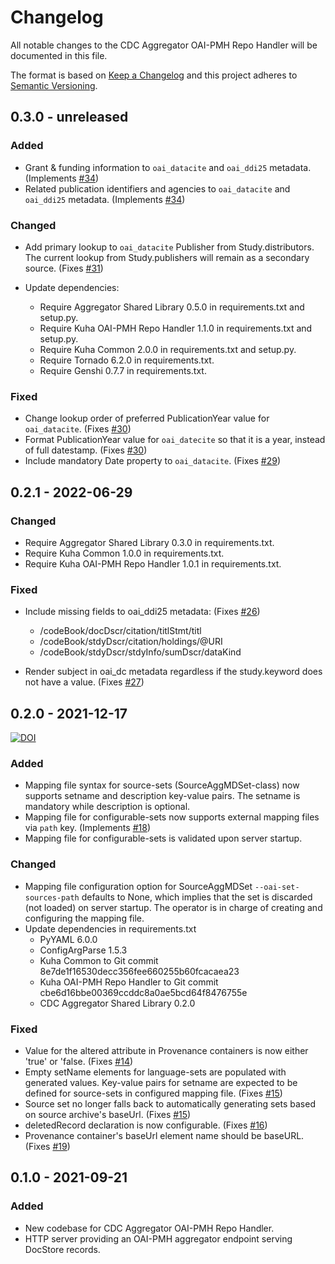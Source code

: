 # Changelog

All notable changes to the CDC Aggregator OAI-PMH Repo Handler will be documented in this file.

The format is based on [Keep a Changelog](http://keepachangelog.com/en/1.0.0/) and this project adheres to [Semantic Versioning](http://semver.org/spec/v2.0.0.html).


## 0.3.0 - unreleased

### Added

- Grant & funding information to `oai_datacite` and `oai_ddi25`
  metadata. (Implements
  [#34](https://bitbucket.org/cessda/cessda.cdc.aggregator.oai-pmh-repo-handler/issues/34))
- Related publication identifiers and agencies to `oai_datacite` and
  `oai_ddi25` metadata. (Implements
  [#34](https://bitbucket.org/cessda/cessda.cdc.aggregator.oai-pmh-repo-handler/issues/34))

### Changed

- Add primary lookup to `oai_datacite` Publisher from
  Study.distributors. The current lookup from Study.publishers will
  remain as a secondary source. (Fixes [#31](https://bitbucket.org/cessda/cessda.cdc.aggregator.oai-pmh-repo-handler/issues/31))
- Update dependencies:

  - Require Aggregator Shared Library 0.5.0 in requirements.txt and setup.py.
  - Require Kuha OAI-PMH Repo Handler 1.1.0 in requirements.txt and setup.py.
  - Require Kuha Common 2.0.0 in requirements.txt and setup.py.
  - Require Tornado 6.2.0 in requirements.txt.
  - Require Genshi 0.7.7 in requirements.txt.

### Fixed

- Change lookup order of preferred PublicationYear value for
  `oai_datacite`. (Fixes [#30](https://bitbucket.org/cessda/cessda.cdc.aggregator.oai-pmh-repo-handler/issues/30))
- Format PublicationYear value for `oai_datecite` so that it is a
  year, instead of full datestamp. (Fixes [#30](https://bitbucket.org/cessda/cessda.cdc.aggregator.oai-pmh-repo-handler/issues/30))
- Include mandatory Date property to `oai_datacite`. (Fixes [#29](https://bitbucket.org/cessda/cessda.cdc.aggregator.oai-pmh-repo-handler/issues/29))



## 0.2.1 - 2022-06-29

### Changed

- Require Aggregator Shared Library 0.3.0 in requirements.txt.
- Require Kuha Common 1.0.0 in requirements.txt.
- Require Kuha OAI-PMH Repo Handler 1.0.1 in requirements.txt.

### Fixed

- Include missing fields to oai_ddi25 metadata: (Fixes
  [#26](https://bitbucket.org/cessda/cessda.cdc.aggregator.oai-pmh-repo-handler/issues/26))
    - /codeBook/docDscr/citation/titlStmt/titl
    - /codeBook/stdyDscr/citation/holdings/@URI
    - /codeBook/stdyDscr/stdyInfo/sumDscr/dataKind

- Render subject in oai_dc metadata regardless if the study.keyword
  does not have a value. (Fixes
  [#27](https://bitbucket.org/cessda/cessda.cdc.aggregator.oai-pmh-repo-handler/issues/27))



## 0.2.0 - 2021-12-17
[![DOI](https://zenodo.org/badge/DOI/10.5281/zenodo.5779937.svg)](https://doi.org/10.5281/zenodo.5779937)

### Added

- Mapping file syntax for source-sets (SourceAggMDSet-class) now
  supports setname and description key-value pairs. The setname is
  mandatory while description is optional.
- Mapping file for configurable-sets now supports external mapping
  files via `path` key. (Implements
  [#18](https://bitbucket.org/cessda/cessda.cdc.aggregator.oai-pmh-repo-handler/issues/18))
- Mapping file for configurable-sets is validated upon server startup.

### Changed

- Mapping file configuration option for SourceAggMDSet
  `--oai-set-sources-path` defaults to None, which implies that the
  set is discarded (not loaded) on server startup. The operator is in
  charge of creating and configuring the mapping file.
- Update dependencies in requirements.txt
    - PyYAML 6.0.0
    - ConfigArgParse 1.5.3
    - Kuha Common to Git commit 8e7de1f16530decc356fee660255b60fcacaea23
    - Kuha OAI-PMH Repo Handler to Git commit cbe6d16bbe00369ccddc8a0ae5bcd64f8476755e
    - CDC Aggregator Shared Library 0.2.0

### Fixed

- Value for the altered attribute in Provenance containers is now
  either 'true' or 'false. (Fixes
  [#14](https://bitbucket.org/cessda/cessda.cdc.aggregator.oai-pmh-repo-handler/issues/14))
- Empty setName elements for language-sets are populated with
  generated values. Key-value pairs for setname are expected to be
  defined for source-sets in configured mapping file. (Fixes
  [#15](https://bitbucket.org/cessda/cessda.cdc.aggregator.oai-pmh-repo-handler/issues/15))
- Source set no longer falls back to automatically generating sets
  based on source archive's baseUrl. (Fixes
  [#15](https://bitbucket.org/cessda/cessda.cdc.aggregator.oai-pmh-repo-handler/issues/15))
- deletedRecord declaration is now configurable. (Fixes
  [#16](https://bitbucket.org/cessda/cessda.cdc.aggregator.oai-pmh-repo-handler/issues/16))
- Provenance container's baseUrl element name should be baseURL. (Fixes
  [#19](https://bitbucket.org/cessda/cessda.cdc.aggregator.oai-pmh-repo-handler/issues/19))


## 0.1.0 - 2021-09-21

### Added

- New codebase for CDC Aggregator OAI-PMH Repo Handler.
- HTTP server providing an OAI-PMH aggregator endpoint serving
  DocStore records.
